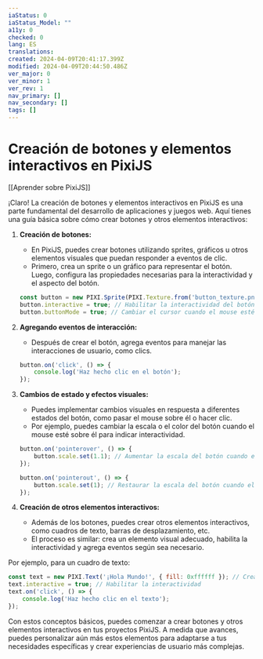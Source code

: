 ```yaml
---
iaStatus: 0
iaStatus_Model: ""
a11y: 0
checked: 0
lang: ES
translations: 
created: 2024-04-09T20:41:17.399Z
modified: 2024-04-09T20:44:50.486Z
ver_major: 0
ver_minor: 1
ver_rev: 1
nav_primary: []
nav_secondary: []
tags: []
---
```

# Creación de botones y elementos interactivos en PixiJS

[[Aprender sobre PixiJS]]

¡Claro! La creación de botones y elementos interactivos en PixiJS es una parte fundamental del desarrollo de aplicaciones y juegos web. Aquí tienes una guía básica sobre cómo crear botones y otros elementos interactivos:

1. **Creación de botones:**
   - En PixiJS, puedes crear botones utilizando sprites, gráficos u otros elementos visuales que puedan responder a eventos de clic.
   - Primero, crea un sprite o un gráfico para representar el botón. Luego, configura las propiedades necesarias para la interactividad y el aspecto del botón.

   ```javascript
   const button = new PIXI.Sprite(PIXI.Texture.from('button_texture.png'));
   button.interactive = true; // Habilitar la interactividad del botón
   button.buttonMode = true; // Cambiar el cursor cuando el mouse esté sobre el botón
   ```

2. **Agregando eventos de interacción:**
   - Después de crear el botón, agrega eventos para manejar las interacciones de usuario, como clics.

   ```javascript
   button.on('click', () => {
       console.log('Haz hecho clic en el botón');
   });
   ```

3. **Cambios de estado y efectos visuales:**
   - Puedes implementar cambios visuales en respuesta a diferentes estados del botón, como pasar el mouse sobre él o hacer clic.
   - Por ejemplo, puedes cambiar la escala o el color del botón cuando el mouse esté sobre él para indicar interactividad.

   ```javascript
   button.on('pointerover', () => {
       button.scale.set(1.1); // Aumentar la escala del botón cuando el mouse esté sobre él
   });

   button.on('pointerout', () => {
       button.scale.set(1); // Restaurar la escala del botón cuando el mouse salga
   });
   ```

4. **Creación de otros elementos interactivos:**
   - Además de los botones, puedes crear otros elementos interactivos, como cuadros de texto, barras de desplazamiento, etc.
   - El proceso es similar: crea un elemento visual adecuado, habilita la interactividad y agrega eventos según sea necesario.

Por ejemplo, para un cuadro de texto:

```javascript
const text = new PIXI.Text('¡Hola Mundo!', { fill: 0xffffff }); // Crear un texto
text.interactive = true; // Habilitar la interactividad
text.on('click', () => {
    console.log('Haz hecho clic en el texto');
});
```

Con estos conceptos básicos, puedes comenzar a crear botones y otros elementos interactivos en tus proyectos PixiJS. A medida que avances, puedes personalizar aún más estos elementos para adaptarse a tus necesidades específicas y crear experiencias de usuario más complejas.